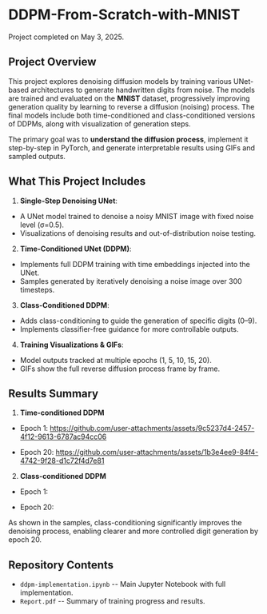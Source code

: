 # DDPM-From-Scratch-with-MNIST

Project completed on May 3, 2025.

## Project Overview

This project explores denoising diffusion models by training various UNet-based architectures to generate handwritten digits from noise. The models are trained and evaluated on the **MNIST** dataset, progressively improving generation quality by learning to reverse a diffusion (noising) process.
The final models include both time-conditioned and class-conditioned versions of DDPMs, along with visualization of generation steps.

The primary goal was to **understand the diffusion process**, implement it step-by-step in PyTorch, and generate interpretable results using GIFs and sampled outputs.

## What This Project Includes

1.	**Single-Step Denoising UNet**:
* A UNet model trained to denoise a noisy MNIST image with fixed noise level (σ=0.5).
* Visualizations of denoising results and out-of-distribution noise testing.

2. **Time-Conditioned UNet (DDPM)**:
* Implements full DDPM training with time embeddings injected into the UNet.
* Samples generated by iteratively denoising a noise image over 300 timesteps.

3. **Class-Conditioned DDPM**:
* Adds class-conditioning to guide the generation of specific digits (0–9).
* Implements classifier-free guidance for more controllable outputs.

4. **Training Visualizations & GIFs**:
* Model outputs tracked at multiple epochs (1, 5, 10, 15, 20).
* GIFs show the full reverse diffusion process frame by frame.

## Results Summary

1. **Time-conditioned DDPM**
* Epoch 1:
https://github.com/user-attachments/assets/9c5237d4-2457-4f12-9613-6787ac94cc06



* Epoch 20:
https://github.com/user-attachments/assets/1b3e4ee9-84f4-4742-9f28-d1c72f4d7e81


2. **Class-conditioned DDPM**
* Epoch 1:


* Epoch 20:


As shown in the samples, class-conditioning significantly improves the denoising process, enabling clearer and more controlled digit generation by epoch 20.

## Repository Contents
* `ddpm-implementation.ipynb` -- Main Jupyter Notebook with full implementation. 
* `Report.pdf` -- Summary of training progress and results.
